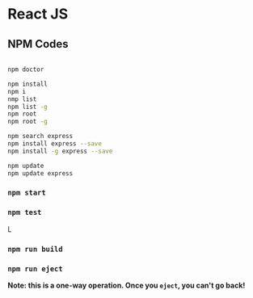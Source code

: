 # React JS

## NPM Codes

```sh

npm doctor

npm install
npm i
nmp list
npm list -g
npm root
npm root -g

npm search express
npm install express --save
npm install -g express --save

npm update
npm update express
```

### `npm start`

### `npm test`

L

### `npm run build`

### `npm run eject`

**Note: this is a one-way operation. Once you `eject`, you can't go back!**
